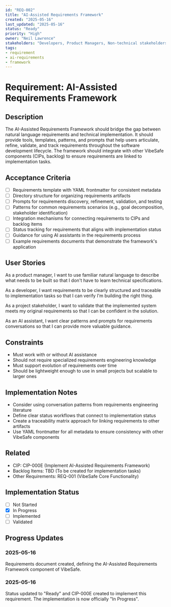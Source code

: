 ```yaml
---
id: "REQ-002"
title: "AI-Assisted Requirements Framework"
created: "2025-05-16"
last_updated: "2025-05-16"
status: "Ready"
priority: "High"
owner: "Neil Lawrence"
stakeholders: "Developers, Product Managers, Non-technical stakeholders"
tags:
- requirement
- ai-requirements
- framework
---
```


# Requirement: AI-Assisted Requirements Framework

## Description

The AI-Assisted Requirements Framework should bridge the gap between natural language requirements and technical implementation. It should provide tools, templates, patterns, and prompts that help users articulate, refine, validate, and track requirements throughout the software development lifecycle. The framework should integrate with other VibeSafe components (CIPs, backlog) to ensure requirements are linked to implementation tasks.

## Acceptance Criteria

- [ ] Requirements template with YAML frontmatter for consistent metadata
- [ ] Directory structure for organizing requirements artifacts
- [ ] Prompts for requirements discovery, refinement, validation, and testing
- [ ] Patterns for common requirements scenarios (e.g., goal decomposition, stakeholder identification)
- [ ] Integration mechanisms for connecting requirements to CIPs and backlog items
- [ ] Status tracking for requirements that aligns with implementation status
- [ ] Guidance for using AI assistants in the requirements process
- [ ] Example requirements documents that demonstrate the framework's application

## User Stories

As a product manager, I want to use familiar natural language to describe what needs to be built so that I don't have to learn technical specifications.

As a developer, I want requirements to be clearly structured and traceable to implementation tasks so that I can verify I'm building the right thing.

As a project stakeholder, I want to validate that the implemented system meets my original requirements so that I can be confident in the solution.

As an AI assistant, I want clear patterns and prompts for requirements conversations so that I can provide more valuable guidance.

## Constraints

- Must work with or without AI assistance
- Should not require specialized requirements engineering knowledge
- Must support evolution of requirements over time
- Should be lightweight enough to use in small projects but scalable to larger ones

## Implementation Notes

- Consider using conversation patterns from requirements engineering literature
- Define clear status workflows that connect to implementation status
- Create a traceability matrix approach for linking requirements to other artifacts
- Use YAML frontmatter for all metadata to ensure consistency with other VibeSafe components

## Related

- CIP: CIP-000E (Implement AI-Assisted Requirements Framework)
- Backlog Items: TBD (To be created for implementation tasks)
- Other Requirements: REQ-001 (VibeSafe Core Functionality)

## Implementation Status

- [ ] Not Started
- [x] In Progress
- [ ] Implemented
- [ ] Validated

## Progress Updates

### 2025-05-16

Requirements document created, defining the AI-Assisted Requirements Framework component of VibeSafe.

### 2025-05-16

Status updated to "Ready" and CIP-000E created to implement this requirement. The implementation is now officially "In Progress". 